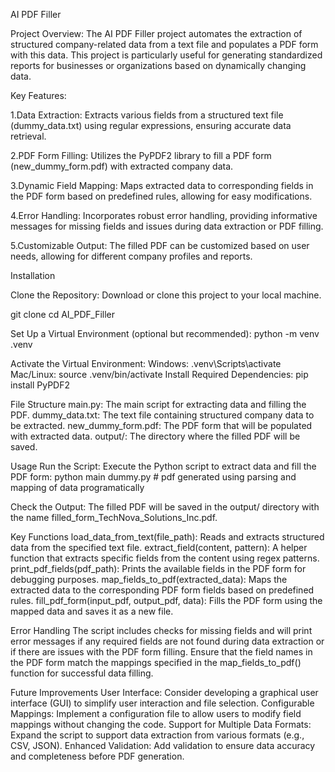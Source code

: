 AI PDF Filler

Project Overview:
The AI PDF Filler project automates the extraction of structured company-related data from a text file and populates a PDF form with this data. This project is particularly useful for generating standardized reports for businesses or organizations based on dynamically changing data.

Key Features:

1.Data Extraction: Extracts various fields from a structured text file (dummy_data.txt) using regular expressions, ensuring accurate data retrieval.

2.PDF Form Filling: Utilizes the PyPDF2 library to fill a PDF form (new_dummy_form.pdf) with extracted company data.

3.Dynamic Field Mapping: Maps extracted data to corresponding fields in the PDF form based on predefined rules, allowing for easy modifications.

4.Error Handling: Incorporates robust error handling, providing informative messages for missing fields and issues during data extraction or PDF filling.

5.Customizable Output: The filled PDF can be customized based on user needs, allowing for different company profiles and reports.


Installation

Clone the Repository: Download or clone this project to your local machine.

git clone <repository-url>
cd AI_PDF_Filler

Set Up a Virtual Environment (optional but recommended):
python -m venv .venv

Activate the Virtual Environment:
Windows:
.venv\Scripts\activate
Mac/Linux:
source .venv/bin/activate
Install Required Dependencies:
pip install PyPDF2

File Structure
main.py: The main script for extracting data and filling the PDF.
dummy_data.txt: The text file containing structured company data to be extracted.
new_dummy_form.pdf: The PDF form that will be populated with extracted data.
output/: The directory where the filled PDF will be saved.

Usage
Run the Script: Execute the Python script to extract data and fill the PDF form:
python main dummy.py # pdf generated using parsing and mapping of data programatically



Check the Output: The filled PDF will be saved in the output/ directory with the name filled_form_TechNova_Solutions_Inc.pdf.

Key Functions
load_data_from_text(file_path): Reads and extracts structured data from the specified text file.
extract_field(content, pattern): A helper function that extracts specific fields from the content using regex patterns.
print_pdf_fields(pdf_path): Prints the available fields in the PDF form for debugging purposes.
map_fields_to_pdf(extracted_data): Maps the extracted data to the corresponding PDF form fields based on predefined rules.
fill_pdf_form(input_pdf, output_pdf, data): Fills the PDF form using the mapped data and saves it as a new file.

Error Handling
The script includes checks for missing fields and will print error messages if any required fields are not found during data extraction or if there are issues with the PDF form filling.
Ensure that the field names in the PDF form match the mappings specified in the map_fields_to_pdf() function for successful data filling.

Future Improvements
User Interface: Consider developing a graphical user interface (GUI) to simplify user interaction and file selection.
Configurable Mappings: Implement a configuration file to allow users to modify field mappings without changing the code.
Support for Multiple Data Formats: Expand the script to support data extraction from various formats (e.g., CSV, JSON).
Enhanced Validation: Add validation to ensure data accuracy and completeness before PDF generation.
